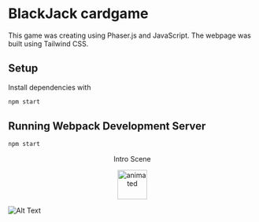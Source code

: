 # BlackJack cardgame

This game was creating using Phaser.js and JavaScript. The webpage was built using Tailwind CSS.

## Setup

Install dependencies with

```sh
npm start
```

## Running Webpack Development Server

```sh
npm start
```
<p align="center">Intro Scene</p>
<p align="center">
  <img width="60" height"50" src="https://media.giphy.com/media/QH2CXyFKfyj0Tg1lHf/giphy.gif" alt="animated" />
</p>

![Alt Text](https://media.giphy.com/media/T66k0mf6edkKk7Xav2/giphy.gif)


